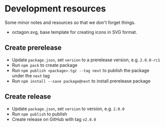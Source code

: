 # Development resources

Some minor notes and resources so that we don't forget things.

* octagon.svg, base template for creating icons in SVG format.

## Create prerelease

* Update `package.json`, set `version` to a prerelease version, e.g. `2.0.0-rc1`
* Run `npm pack` to create package
* Run `npm publish <package>.tgz --tag next` to publish the package under the `next` tag
* Run `npm install --save package@next` to install prerelease package

## Create release

* Update `package.json`, set `version` to version, e.g. `2.0.0`
* Run `npm publish` to publish
* Create release on GitHub with tag `v2.0.0`

